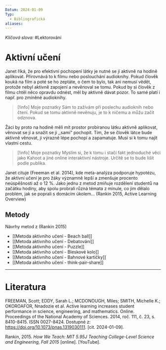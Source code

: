 ```yaml
---
Datum: 2024-01-09
Typ:
  - Bibliografická
aliases:
---
```

*Klíčová slova:* #Lektorování
# Aktivní učení
Janet říká, že pro efektivní pochopení látky je nutné se jí aktivně na hodině aplikovat. Přirovnává to k filmu nebo poslouchání audioknihy. Pokud člověk kouká na film a poté se ho zeptáte, o čem to bylo, tak ani nemusí vědět, protože nebyl aktivně zapojení a nevěnoval se tomu. Pokud by si člověk z filmu chtěl něco opravdu odnést, měl by aktivně dávat pozor. To samé platí i např. pro zmíněné audioknihy.

> [!info] Moje poznatky
> Sám to zažívám při poslechu audioknih nebo čtení. Pokud se tomu aktivně nevěnuju, je to k ničemu a můžu začít odznova.

Žáci by proto na hodině měli mít prostor probíranou látku aktivně aplikovat, věnovat se jí a snažit se ji ,,sami" pochopit. Tím, že se člověk látce bude aktivně věnovat, ji výrazně lépe pochopí a zapamatuje. Musí si k tomu najít vlastní cestu.

> [!info] Moje poznatky
> Myslím si, že k tomu i stačí fakt jednoduché věci jako Kahoot a jiné online interaktivní nástroje. Určitě se to bude lišit podle publika.

Janet cituje (Freeman et al. 2014), kde meta-analýza podporuje hypotézu, že aktivní učení je pro žáky významně lepší a zmenšuje procento neúspěšnosti až o 12 %. Jako jednu z metod zmiňuje rozdělení studentů na začátku hodiny, aby spolu probrali různá témata z minule, co jim dělalo problém, jak se poprali s domácím úkolem... (Rankin 2015, Active Learning Overview)
## Metody
Návrhy metod z (Rankin 2015)
- [[Metoda aktivního učení - Beach ball]]
- [[Metoda aktivního učení - Debatování]]
- [[Metoda aktivního učení - Puzzle]]
- [[Metoda aktivního učení - Bleskové kolo]]
- [[Metoda aktivního učení - Bahnové kartičky]]
- [[Metoda aktivního učení - think-pair-share]]
- - -
# Literatura
FREEMAN, Scott; EDDY, Sarah L.; MCDONOUGH, Miles; SMITH, Michelle K.; OKOROAFOR, Nnadozie et al. Active learning increases student performance in science, engineering, and mathematics. Online. Proceedings of the National Academy of Sciences. 2014, roč. 111, č. 23, s. 8410-8415. ISSN 0027-8424. Dostupné z: https://doi.org/10.1073/pnas.1319030111. [cit. 2024-01-09].

Rankin, 2015. _How We Teach: MIT 5.95J Teaching College-Level Science and Engineering, Fall 2015_ [online]. [YouTube].
